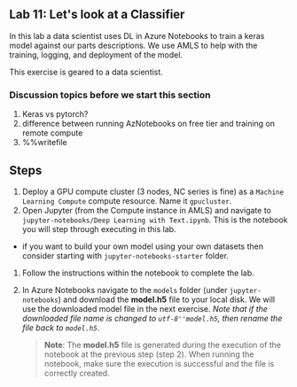 ## Lab 11:  Let's look at a Classifier

In this lab a data scientist uses DL in Azure Notebooks to train a keras model against our parts descriptions.  We use AMLS to help with the training, logging, and deployment of the model.  

This exercise is geared to a data scientist.  


### Discussion topics before we start this section  

1. Keras vs pytorch?  
2. difference between running AzNotebooks on free tier and training on remote compute
1. %%writefile


## Steps

1. Deploy a GPU compute cluster (3 nodes, NC series is fine) as a `Machine Learning Compute` compute resource.  Name it `gpucluster`. 
1. Open Jupyter (from the Compute instance in AMLS) and navigate to `jupyter-notebooks/Deep Learning with Text.ipynb`. This is the notebook you will step through executing in this lab.
  * if you want to build your own model using your own datasets then consider starting with `jupyter-notebooks-starter` folder.  
1. Follow the instructions within the notebook to complete the lab.
1. In Azure Notebooks navigate to the `models` folder (under `jupyter-notebooks`) and download the **model.h5** file to your local disk. We will use the downloaded model file in the next exercise. *Note that if the downloaded file name is changed to `utf-8''model.h5`, then rename the file back to `model.h5`*.

    >**Note**: The **model.h5** file is generated during the execution of the notebook at the previous step (step 2). When running the notebook, make sure the execution is successful and the file is correctly created.

